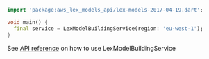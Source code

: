 ```dart
import 'package:aws_lex_models_api/lex-models-2017-04-19.dart';

void main() {
  final service = LexModelBuildingService(region: 'eu-west-1');
}
```

See [API reference](https://pub.dev/documentation/aws_lex_models_api/latest/lex-models-2017-04-19/LexModelBuildingService-class.html) on how to use LexModelBuildingService
